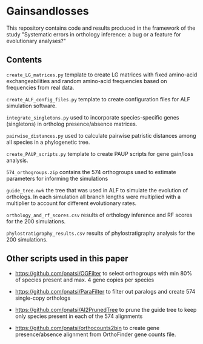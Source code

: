 # Gainsandlosses
This repository contains code and results produced in the framework of the study "Systematic errors in orthology inference: a bug or a feature for evolutionary analyses?"

## Contents
`create_LG_matrices.py` template to create LG matrices with fixed amino-acid exchangeabilities and random amino-acid frequencies based on frequencies from real data.

`create_ALF_config_files.py` template to create configuration files for ALF simulation software.

`integrate_singletons.py` used to incorporate species-specific genes (singletons) in ortholog presence/absence matrices.

`pairwise_distances.py` used to calculate pairwise patristic distances among all species in a phylogenetic tree.

`create_PAUP_scripts.py` template to create PAUP scripts for gene gain/loss analysis.

`574_orthogroups.zip` contains the 574 orthogroups used to estimate parameters for informing the simulations

`guide_tree.nwk` the tree that was used in ALF to simulate the evolution of orthologs. In each simulation all branch lengths were multiplied with a multiplier to account for different evolutionary rates.

`orthology_and_rf_scores.csv` results of orthology inference and RF scores for the 200 simulations.

`phylostratigraphy_results.csv` results of phylostratigraphy analysis for the 200 simulations.

## Other scripts used in this paper
- https://github.com/pnatsi/OGFilter to select orthogroups with min 80% of species present and max. 4 gene copies per species

- https://github.com/pnatsi/ParaFilter to filter out paralogs and create 574 single-copy orthologs

- https://github.com/pnatsi/Al2PrunedTree to prune the guide tree to keep only species present in each of the 574 alignments

- https://github.com/pnatsi/orthocounts2bin to create gene presence/absence alignment from OrthoFinder gene counts file.










